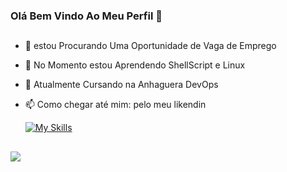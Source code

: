 ### Olá Bem Vindo Ao Meu Perfil 👋

##

- 🔭 estou Procurando Uma Oportunidade de Vaga de Emprego
- 🌱 No Momento estou Aprendendo ShellScript e Linux
- 🎒 Atualmente Cursando na Anhaguera DevOps
- 📫 Como chegar até mim: pelo meu likendin


  [![My Skills](https://skillicons.dev/icons?i=bash,vim,linux,docker,kubernetes,git)](https://skillicons.dev)
  
  ##

<div>
  <a href="https://www.linkedin.com/in/eduardo-silvafox" target="_blank"><img src="https://img.shields.io/badge/-LinkedIn-%230077B5?style=for-the-badge&logo=linkedin&logoColor=white" target="_blank"></a> 
  
  </div>
